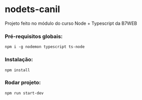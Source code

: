 # nodets-canil
Projeto feito no módulo do curso Node + Typescript da B7WEB

### Pré-requisitos globais: 
`npm i -g nodemon typescript ts-node`

### Instalação:
`npm install`

### Rodar projeto:
`npm run start-dev`